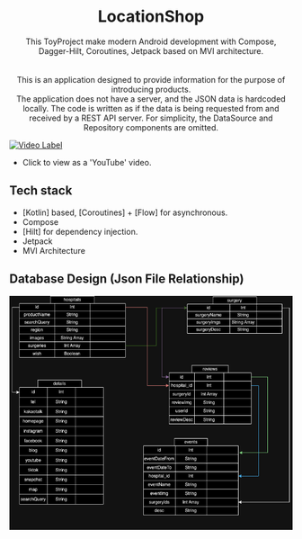 <h1 align="center">LocationShop</h1>

<p align="center">  
 This ToyProject make modern Android development with Compose, Dagger-Hilt, Coroutines, Jetpack based on MVI architecture.
</br>
</br>

</br>
This is an application designed to provide information for the purpose of introducing products.
</br>
The application does not have a server, and the JSON data is hardcoded locally. The code is written as if the data is being requested from and received by a REST API server. For simplicity, the DataSource and Repository components are omitted.
</br>

 
[![Video Label](http://img.youtube.com/vi/Z8TL6iD7G-k/0.jpg)](https://youtu.be/Z8TL6iD7G-k)
- Click to view as a 'YouTube' video.  



## Tech stack
- [Kotlin] based, [Coroutines] + [Flow]  for asynchronous.
- Compose
- [Hilt] for dependency injection.
- Jetpack
- MVI Architecture

## Database Design (Json File Relationship)
![Alt text](https://github.com/CodingBot000/LocationShop/blob/main/db_design_drawio.png)
